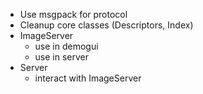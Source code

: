 - Use msgpack for protocol
- Cleanup core classes (Descriptors, Index)
- ImageServer
  - use in demogui
  - use in server
- Server
  - interact with ImageServer
